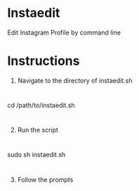 # Instaedit
Edit Instagram Profile by command line
# Instructions
1. Navigate to the directory of instaedit.sh
#
cd /path/to/instaedit.sh
#
2. Run the script
#
sudo sh instaedit.sh
#
3. Follow the prompts
